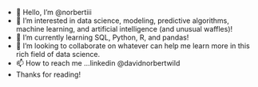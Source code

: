 - 👋 Hello, I’m @norbertiii 
- 👀 I’m interested in data science, modeling, predictive algorithms, machine learning, and artificial intelligence (and unusual waffles)!
- 🌱 I’m currently learning SQL, Python, R, and pandas!
- 💞️ I’m looking to collaborate on whatever can help me learn more in this rich field of data science.
- 📫 How to reach me ...linkedin @davidnorbertwild
- Thanks for reading!

<!---
norbertiii/norbertiii is a ✨ special ✨ repository because its `README.md` (this file) appears on your GitHub profile.
You can click the Preview link to take a look at your changes.
--->
